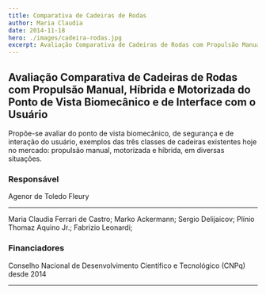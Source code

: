 ```yaml
---
title: Comparativa de Cadeiras de Rodas
author: Maria Claudia
date: 2014-11-18
hero: ./images/cadeira-rodas.jpg
excerpt: Avaliação Comparativa de Cadeiras de Rodas com Propulsão Manual, Híbrida e Motorizada do Ponto de Vista Biomecânico e de Interface com o Usuário 
---
```


## Avaliação Comparativa de Cadeiras de Rodas com Propulsão Manual, Híbrida e Motorizada do Ponto de Vista Biomecânico e de Interface com o Usuário

Propõe-se avaliar do ponto de vista biomecânico, de segurança e de interação do usuário, exemplos das três classes de cadeiras existentes hoje no mercado: propulsão manual, motorizada e híbrida, em diversas situações.

### Responsável

Agenor de Toledo Fleury

--- 

Maria Claudia Ferrari de Castro; Marko Ackermann; Sergio Delijaicov; Plínio Thomaz Aquino Jr.; Fabrizio Leonardi;

### Financiadores

Conselho Nacional de Desenvolvimento Científico e Tecnológico (CNPq) desde 2014

---
